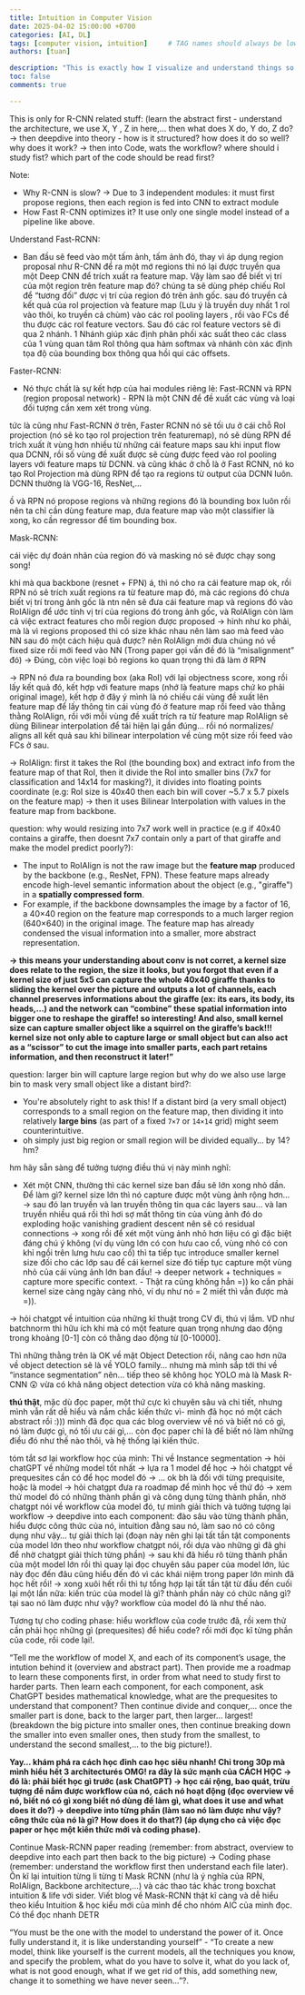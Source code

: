 ```yaml
---
title: Intuition in Computer Vision
date: 2025-04-02 15:00:00 +0700
categories: [AI, DL]
tags: [computer vision, intuition]     # TAG names should always be lowercase
authors: [tuan]

description: "This is exactly how I visualize and understand things so easily (or not)."
toc: false
comments: true

---
```





This is only for R-CNN related stuff: (learn the abstract first - understand the architecture, we use X, Y , Z in here,… then what does X do, Y do, Z do? → then deepdive into theory - how is it structured? how does it do so well? why does it work? → then into Code, wats the workflow? where should i study fist? which part of the code should be read first?

Note:

- Why R-CNN is slow? → Due to 3 independent modules: it must first propose regions, then each region is fed into CNN to extract module
- How Fast R-CNN optimizes it? It use only one single model instead of a pipeline like above.

Understand Fast-RCNN:

- Ban đầu sẽ feed vào một tấm ảnh, tấm ảnh đó, thay vì áp dụng region proposal như R-CNN để ra một mớ regions thì nó lại được truyền qua một Deep CNN để trích xuất ra feature map. Vậy làm sao để biết vị trí của một region trên feature map đó? chúng ta sẽ dùng phép chiếu Rol để “tương đối” được vị trí của region đó trên ảnh gốc. sau đó truyền cả kết quả của rol projection và feature map (Lưu ý là truyền duy nhất 1 rol vào thôi, ko truyền cả chùm) vào các rol pooling layers , rồi vào FCs để thu được các rol feature vectors. Sau đó các rol feature vectors sẽ đi qua 2 nhánh. 1 Nhánh giúp xác định phân phối xác suất theo các class của 1 vùng quan tâm RoI thông qua hàm softmax và nhánh còn xác định tọa độ của bounding box thông qua hồi qui các offsets.

Faster-RCNN:

- Nó thực chất là sự kết hợp của hai modules riêng lẻ: Fast-RCNN và RPN (region proposal network) - RPN là một CNN để đề xuất các vùng và loại đối tượng cần xem xét trong vùng.

tức là cũng như Fast-RCNN ở trên, Faster RCNN nó sẽ tối ưu ở cái chỗ Rol projection (nó sẽ ko tạo rol projection trên featuremap), nó sẽ dùng RPN để trích xuất ít vùng hơn nhiều từ những cái feature maps sau khi input flow qua DCNN, rồi số vùng đề xuất được sẽ cùng được feed vào rol pooling layers với feature maps từ DCNN. và cũng khác ở chỗ là ở Fast RCNN, nó ko tạo Rol Projection mà dùng RPN để tạo ra regions từ output của DCNN luôn. DCNN thường là VGG-16, ResNet,…

ồ và RPN nó propose regions và những regions đó là bounding box luôn rồi nên ta chỉ cần dùng feature map, đưa feature map vào một classifier là xong, ko cần regressor để tìm bounding box.

Mask-RCNN:

cái việc dự đoán nhãn của region đó và masking nó sẽ được chạy song song!

khi mà qua backbone (resnet + FPN) á, thì nó cho ra cái feature map ok, rồi RPN nó sẽ trích xuất regions ra từ feature map đó, mà các regions đó chưa biết vị trí trong ảnh gốc là ntn nên sẽ đưa cái feature map và regions đó vào RoIAlign để ước tính vị trí của regions đó trong ảnh gốc, và RolAlign còn làm cả việc extract features cho mỗi region được proposed → hình như ko phải, mà là vì regions proposed thì có size khác nhau nên làm sao mà feed vào NN sau đó một cách hiệu quả được? nên RoIAlign mới đưa chúng nó về fixed size rồi mới feed vào NN (Trong paper gọi vấn đề đó là “misalignment” đó) → Đúng, còn việc loại bỏ regions ko quan trọng thì đã làm ở RPN

→ RPN nó đưa ra bounding box (aka RoI) với lại objectness score, xong rồi lấy kết quả đó, kết hợp với feature maps (nhớ là feature maps chứ ko phải original image), kết hợp ở đây ý mình là nó chiếu cái vùng đề xuất lên feature map để lấy thông tin cái vùng đó ở feature map rồi feed vào thằng thằng RoIAlign, rồi với mỗi vùng đề xuất trích ra từ feature map RoIAlign sẽ dùng Bilinear interpolation để tái hiện lại gần đúng… rồi nó normalizes/ aligns all kết quả sau khi bilinear interpolation về cùng một size rồi feed vào FCs ở sau.

→ RolAlign: first it takes the RoI (the bounding box) and extract info from the feature map of that RoI, then it divide the RoI into smaller bins (7x7 for classification and 14x14 for masking?), it divides into floating points coordinate (e.g: RoI size is 40x40 then each bin will cover ~5.7 x 5.7 pixels on the feature map) → then it uses Bilinear Interpolation with values in the feature map from backbone.

question: why would resizing into 7x7 work well in practice (e.g if 40x40 contains a giraffe, then doesnt 7x7 contain only a part of that giraffe and make the model predict poorly?): 

- The input to RoIAlign is not the raw image but the **feature map** produced by the backbone (e.g., ResNet, FPN). These feature maps already encode high-level semantic information about the object (e.g., "giraffe") in a **spatially compressed form**.
- For example, if the backbone downsamples the image by a factor of 16, a 40×40 region on the feature map corresponds to a much larger region (640×640) in the original image. The feature map has already condensed the visual information into a smaller, more abstract representation.

**→ this means your understanding about conv is not corret, a kernel size does relate to the region, the size it looks, but you forgot that even if a kernel size of just 5x5 can capture the whole 40x40 giraffe thanks to sliding the kernel over the picture and outputs a lot of channels, each channel preserves informations about the giraffe (ex: its ears, its body, its heads,…) and the network can “combine” these spatial information into bigger one to reshape the giraffe! so interesting! And also, small kernel size can capture smaller object like a squirrel on the giraffe’s back!!! kernel size not only able to capture large or small object but can also act as a “scissor” to cut the image into smaller parts, each part retains information, and then reconstruct it later!”**

question: larger bin will capture large region but why do we also use large bin to mask very small object like a distant bird?:

- You're absolutely right to ask this! If a distant bird (a very small object) corresponds to a small region on the feature map, then dividing it into relatively **large bins** (as part of a fixed `7×7` or `14×14` grid) might seem counterintuitive.
- oh simply just big region or small region will be divided equally… by 14? hm?

hm hãy sẵn sàng để tưởng tượng điều thú vị này mình nghĩ:

- Xét một CNN, thường thì các kernel size ban đầu sẽ lớn xong nhỏ dần. Để làm gì? kernel size lớn thì nó capture được một vùng ảnh rộng hơn… → sau đó lan truyền và lan truyền thông tin qua các layers sau… và lan truyền nhiều quá rồi thì hơi sợ mất thông tin của vùng ảnh đó do exploding hoặc vanishing gradient descent nên sẽ có residual connections → xong rồi để xét một vùng ảnh nhỏ hơn liệu có gì đặc biệt đáng chú ý không (ví dụ vùng lớn có con hưu cao cổ, vùng nhỏ có con khỉ ngồi trên lưng hưu cao cổ) thì ta tiếp tục introduce smaller kernel size đối cho các lớp sau để cái kernel size đó tiếp tục capture một vùng nhỏ của cái vùng ảnh lớn ban đầu! → deeper network + techniques = capture more specific context. - Thật ra cũng không hẳn =)) ko cần phải kernel size càng ngày càng nhỏ, ví dụ như nó = 2 miết thì vẫn được mà =)).

→ hỏi chatgpt về intuition của những kĩ thuật trong CV đi, thú vị lắm. VD như batchnorm thì hữu ích khi mà có một feature quan trọng nhưng dao động trong khoảng [0-1] còn có thằng dao động từ [0-10000].

Thì những thằng trên là OK về mặt Object Detection rồi, nâng cao hơn nữa về object detection sẽ là về YOLO family… nhưng mà mình sắp tới thi về “instance segmentation” nên… tiếp theo sẽ không học YOLO mà là Mask R-CNN 😲 vừa có khả năng object detection vừa có khả năng masking.

**thú thật**, mặc dù đọc paper, một thứ cực kì chuyên sâu và chi tiết, nhưng mình vẫn rất dễ hiểu và nắm chắc kiến thức vì- mình đã học nó một cách abstract rồi :))) mình đã đọc qua các blog overview về nó và biết nó có gì, nó làm được gì, nó tối ưu cái gì,… còn đọc paper chỉ là để biết nó làm những điều đó như thế nào thôi, và hệ thống lại kiến thức.

tóm tắt sơ lại workflow học của mình: Thi về Instance segmentation → hỏi chatGPT về những model tốt nhất → lựa ra 1 model để học → hỏi chatgpt về prequesites cần có để học model đó → … ok bh là đối với từng prequisite, hoặc là model → hỏi chatgpt đưa ra roadmap để mình học về thứ đó → xem thử model đó có những thành phần gì và công dụng từng thành phần, nhờ chatgpt nói về workflow của model đó, tự mình giải thích và tưởng tượng lại workflow → deepdive into each component: đào sâu vào từng thành phần, hiểu được công thức của nó, intuition đằng sau nó, làm sao nó có công dụng như vậy… tự giải thích lại (đoạn này nên ghi lại tất tần tật components của model lớn theo như workflow chatgpt nói, rồi dựa vào những gì đã ghi để nhờ chatgpt giải thích từng phần) → sau khi đã hiểu rõ từng thành phần của một model lớn rồi thì quay lại đọc chuyên sâu paper của model lớn, lúc này đọc đến đâu cũng hiểu đến đó vì các khái niệm trong paper lớn mình đã học hết rồi! → xong xuôi hết rồi thì tự tổng hợp lại tất tần tật từ đầu đến cuối lại một lần nữa: kiến trúc của model là gì? thành phần này có chức năng gì? tại sao nó làm được như vậy? workflow của model đó là như thế nào. 

Tương tự cho coding phase: hiểu workflow của code trước đã, rồi xem thử cần phải học những gì (prequesites) để hiểu code? rồi mới đọc kĩ từng phần của code, rồi code lại!.

“Tell me the workflow of model X, and each of its component’s usage, the intution behind it (overview and abstract part). Then provide me a roadmap to learn these components first, in order from what need to study first to harder parts. Then learn each component, for each component, ask ChatGPT besides mathematical knowledge, what are the prequesites to understand that component? Then continue divide and conquer,… once the smaller part is done, back to the larger part, then larger… largest! (breakdown the big picture into smaller ones, then continue breaking down the smaller into even smaller ones, then study from the smallest, to understand the second smallest,… to the big picture!).

**Yay… khám phá ra cách học đỉnh cao học siêu nhanh! Chỉ trong 30p mà mình hiểu hết 3 architecturés OMG! ra đây là sức mạnh của CÁCH HỌC → đó là: phải biết học gì trước (ask ChatGPT) → học cái rộng, bao quát, trừu tượng để nắm được workflow của nó, cách nó hoạt động (đọc overview về nó, biết nó có gì xong biết nó dùng để làm gì, what does it use and what does it do?) → deepdive into từng phần (làm sao nó làm được như vậy? công thức của nó là gì? How does it do that?) (áp dụng cho cả việc đọc paper or học một kiến thức mới và coding phase).**

Continue Mask-RCNN paper reading (remember: from abstract, overview to deepdive into each part then back to the big picture) → Coding phase (remember: understand the workflow first then understand each file later). Ôn kĩ lại intuition từng li từng tí Mask RCNN (như là ý nghĩa của RPN, RoIAlign, Backbone architecture,…) và các thao tác khác trong boxchat intuition & life với sider. Viết blog về Mask-RCNN thật kĩ càng và dễ hiểu theo kiểu Intuition & học kiểu mới của mình để cho nhóm AIC của mình đọc. Có thể đọc nhanh DETR

“You must be the one with the model to understand the power of it. Once fully understand it, it is like understanding yourself” - “To create a new model, think like yourself is the current models, all the techniques you know, and specify the problem, what do you have to solve it, what do you lack of, what is not good enough, what if we get rid of this, add something new, change it to something we have never seen…”?. 

